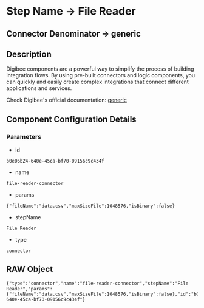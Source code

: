 # Step Name -> File Reader
## Connector Denominator -> generic

## Description

Digibee components are a powerful way to simplify the process of building integration flows. By using pre-built connectors and logic components, you can quickly and easily create complex integrations that connect different applications and services.

Check Digibee's official documentation: [generic](https://docs.digibee.com/documentation "Digibee documentation")

## Component Configuration Details
### Parameters

* id
```
b0e06b24-640e-45ca-bf70-09156c9c434f
```

* name
```
file-reader-connector
```

* params
```
{"fileName":"data.csv","maxSizeFile":1048576,"isBinary":false}
```

* stepName
```
File Reader
```

* type
```
connector
```


## RAW Object

```
{"type":"connector","name":"file-reader-connector","stepName":"File Reader","params":{"fileName":"data.csv","maxSizeFile":1048576,"isBinary":false},"id":"b0e06b24-640e-45ca-bf70-09156c9c434f"}
```